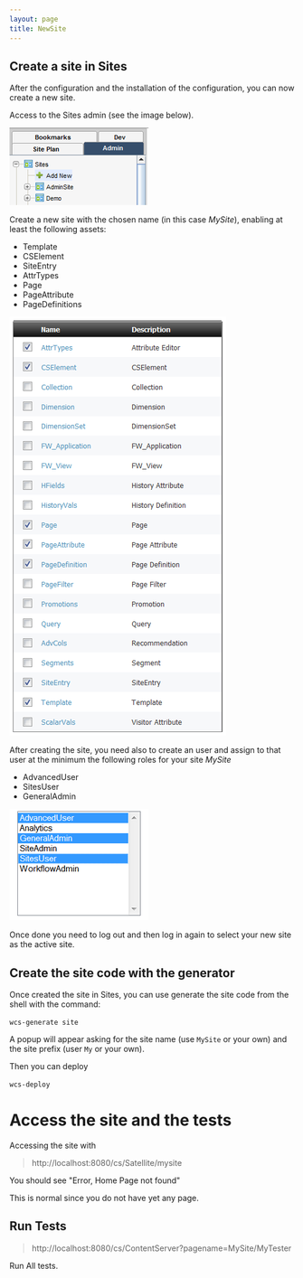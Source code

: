```yaml
---
layout: page
title: NewSite
---
```

## Create a site in Sites

After the configuration and the installation of the configuration, you can now create a new site.

Access to the Sites admin (see the image below).

![Admin Site Creation](/img/snap8769.png)

Create a new site with the chosen name (in this case *MySite*), enabling at least the following assets:

- Template
- CSElement
- SiteEntry
- AttrTypes
- Page
- PageAttribute
- PageDefinitions

![Asset Type enabling](/img/snap4206.png)

After creating the site, you need also to create an user and assign to that user at the minimum the following roles for your site *MySite*

- AdvancedUser
- SitesUser
- GeneralAdmin

![Roles enabling for the new site](/img/snap5044.png)

Once done you need to log out and then log in again to select your new site as the active site.

## Create the site code with the generator

Once created the site in Sites, you can use generate the site code from the shell with the command:

``wcs-generate site``

A popup will appear asking for the site name (use `MySite` or your own) and the site prefix (user `My` or your own).

Then you can deploy 

``wcs-deploy``

# Access the site and the tests

Accessing the site with 

> http://localhost:8080/cs/Satellite/mysite

You should see "Error, Home Page not found"

This is normal since you do not have yet any page.

## Run Tests

>http://localhost:8080/cs/ContentServer?pagename=MySite/MyTester

Run All tests.
